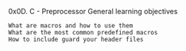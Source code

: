 0x0D. C - Preprocessor
General learning objectives

    What are macros and how to use them
    What are the most common predefined macros
    How to include guard your header files

